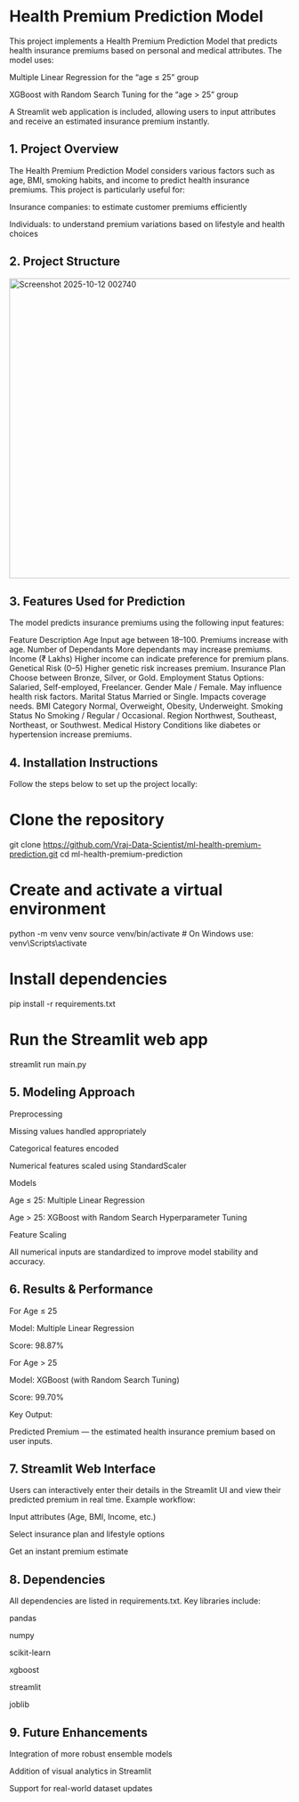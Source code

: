 # Health Premium Prediction Model

This project implements a Health Premium Prediction Model that predicts health insurance premiums based on personal and medical attributes.
The model uses:

Multiple Linear Regression for the “age ≤ 25” group

XGBoost with Random Search Tuning for the “age > 25” group

A Streamlit web application is included, allowing users to input attributes and receive an estimated insurance premium instantly.

## 1. Project Overview

The Health Premium Prediction Model considers various factors such as age, BMI, smoking habits, and income to predict health insurance premiums.
This project is particularly useful for:

Insurance companies: to estimate customer premiums efficiently

Individuals: to understand premium variations based on lifestyle and health choices

## 2. Project Structure

<img width="1010" height="539" alt="Screenshot 2025-10-12 002740" src="https://github.com/user-attachments/assets/99b6cd4e-f9b3-4423-ae2f-3df2c6ecbebb" />


## 3. Features Used for Prediction

The model predicts insurance premiums using the following input features:

Feature	Description
Age	Input age between 18–100. Premiums increase with age.
Number of Dependants	More dependants may increase premiums.
Income (₹ Lakhs)	Higher income can indicate preference for premium plans.
Genetical Risk (0–5)	Higher genetic risk increases premium.
Insurance Plan	Choose between Bronze, Silver, or Gold.
Employment Status	Options: Salaried, Self-employed, Freelancer.
Gender	Male / Female. May influence health risk factors.
Marital Status	Married or Single. Impacts coverage needs.
BMI Category	Normal, Overweight, Obesity, Underweight.
Smoking Status	No Smoking / Regular / Occasional.
Region	Northwest, Southeast, Northeast, or Southwest.
Medical History	Conditions like diabetes or hypertension increase premiums.

## 4. Installation Instructions

Follow the steps below to set up the project locally:

# Clone the repository
git clone https://github.com/Vraj-Data-Scientist/ml-health-premium-prediction.git
cd ml-health-premium-prediction

# Create and activate a virtual environment
python -m venv venv
source venv/bin/activate   # On Windows use: venv\Scripts\activate

# Install dependencies
pip install -r requirements.txt

# Run the Streamlit web app
streamlit run main.py

## 5. Modeling Approach
Preprocessing

Missing values handled appropriately

Categorical features encoded

Numerical features scaled using StandardScaler

Models

Age ≤ 25: Multiple Linear Regression

Age > 25: XGBoost with Random Search Hyperparameter Tuning

Feature Scaling

All numerical inputs are standardized to improve model stability and accuracy.

## 6. Results & Performance
For Age ≤ 25

Model: Multiple Linear Regression

Score: 98.87%

For Age > 25

Model: XGBoost (with Random Search Tuning)

Score: 99.70%

Key Output:

Predicted Premium — the estimated health insurance premium based on user inputs.

## 7. Streamlit Web Interface

Users can interactively enter their details in the Streamlit UI and view their predicted premium in real time.
Example workflow:

Input attributes (Age, BMI, Income, etc.)

Select insurance plan and lifestyle options

Get an instant premium estimate

## 8. Dependencies

All dependencies are listed in requirements.txt.
Key libraries include:

pandas

numpy

scikit-learn

xgboost

streamlit

joblib

## 9. Future Enhancements

Integration of more robust ensemble models

Addition of visual analytics in Streamlit

Support for real-world dataset updates
